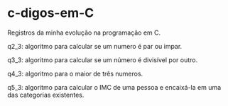 # c-digos-em-C
Registros da minha evolução na programação em C.

q2_3: algoritmo para calcular se um numero é par ou impar.

q3_3: algoritmo para calcular se um número é divisível por outro.

q4_3: algoritmo para o maior de três numeros.

q5_3: algoritmo para calcular o IMC de uma pessoa e encaixá-la em uma das categorias existentes.
